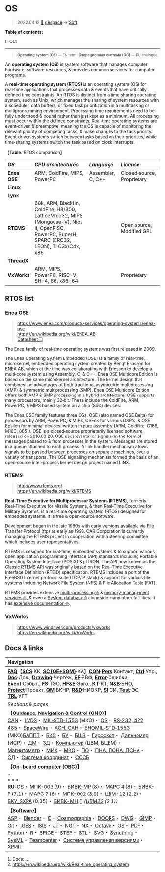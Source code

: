 # OS
> 2022.04.12 [🚀](../index/index.md) [despace](index.md) → [Soft](soft.md)

**Table of contents:**

[TOC]

---

> <small>**Operating system (OS)** — EN term. **Операционная система (ОС)** — RU analogue.</small>

An **operating system (OS)** is system software that manages computer hardware, software resources, & provides common services for computer programs.

A **real‑time operating system (RTOS)** is an operating system (OS) for real‑time applications that processes data & events that have critically defined time constraints. An RTOS is distinct from a time sharing operating system, such as Unix, which manages the sharing of system resources with a scheduler, data buffers, or fixed task prioritization in a multitasking or multiprogramming environment. Processing time requirements need to be fully understood & bound rather than just kept as a minimum. All processing must occur within the defined constraints. Real‑time operating systems are event‑driven & preemptive, meaning the OS is capable of monitoring the relevant priority of competing tasks, & make changes to the task priority. Event‑driven systems switch between tasks based on their priorities, while time‑sharing systems switch the task based on clock interrupts.

【**Table.** RTOS comparison】

|*OS*|*CPU architectures*|*Language*|*License*|
|:-|:-|:-|:-|
|**Enea OSE**|ARM, ColdFire, MIPS, PowerPC|Assembler, C, C++|Closed‑source, Proprietary|
|**Linux**| | | |
|**Lynx**| | | |
|**RTEMS**|68k, ARM, Blackfin, ColdFire, H8/300, LatticeMico32, MIPS (Mongoose-V), Nios II, OpenRISC, PowerPC, SuperH, SPARC (ERC32, LEON), TI C3x/C4x, x86| |Open source, Modified GPL|
|**ThreadX**| | | |
|**VxWorks**|ARM, MIPS, PowerPC, RISC-V, SH-4, 86, x86-64| |Proprietary|



<p style="page-break-after:always"> </p>

## RTOS list

### Enea OSE

> <https://www.enea.com/products-services/operating-systems/enea-ose>  
> <https://en.wikipedia.org/wiki/ENEA_AB>  
> [Datasheet ❐](f/soft/enea_nfv_access_datasheet.pdf)

The Enea family of real‑time operating systems was first released in 2009.

The Enea Operating System Embedded (OSE) is a family of real‑time, microkernel, embedded operating system created by Bengt Eliasson for ENEA AB, which at the time was collaborating with Ericsson to develop a multi‑core system using Assembly, C, & C++. Enea OSE Multicore Edition is based on the same microkernel architecture. The kernel design that combines the advantages of both traditional asymmetric multiprocessing (AMP) & symmetric multiprocessing (SMP). Enea OSE Multicore Edition offers both AMP & SMP processing in a hybrid architecture. OSE supports many processors, mainly 32‑bit. These include the ColdFire, ARM, PowerPC, & MIPS based system on a chip (SoC) devices.

The Enea OSE family features three OSs: OSE (also named OSE Delta) for processors by ARM, PowerPC, & MIPS, OSEck for various DSP's, & OSE Epsilon for minimal devices, written in pure assembly (ARM, ColdFire, C166, M16C, 8051). OSE is a closed‑source proprietarily licensed software released on 2018.03.20. OSE uses events (or signals) in the form of messages passed to & from processes in the system. Messages are stored in a queue attached to each process. A link handler mechanism allows signals to be passed between processes on separate machines, over a variety of transports. The OSE signalling mechanism formed the basis of an open‑source inter‑process kernel design project named LINX.



### RTEMS

> <http://www.rtems.org/>  
> <https://en.wikipedia.org/wiki/RTEMS>

**Real‑Time Executive for Multiprocessor Systems (RTEMS)**, formerly Real‑Time Executive for Missile Systems, & then Real‑Time Executive for Military Systems, is a real‑time operating system (RTOS) designed for embedded systems. It is free & open‑source software.

Development began in the late 1980s with early versions available via File Transfer Protocol (ftp) as early as 1993. OAR Corporation is currently managing the RTEMS project in cooperation with a steering committee which includes user representatives.

RTEMS is designed for real‑time, embedded systems & to support various open application programming interface (API) standards including Portable Operating System Interface (POSIX) & µITRON. The API now known as the Classic RTEMS API was originally based on the Real‑Time Executive Interface Definition (RTEID) specification. RTEMS includes a port of the FreeBSD Internet protocol suite (TCP/IP stack) & support for various file systems including Network File System (NFS) & File Allocation Table (FAT).

RTEMS provides extensive [multi-processing ⎆](https://docs.rtems.org/branches/master/c-user/multiprocessing.html) & [memory-management services ⎆](https://docs.rtems.org/branches/master/posix-users/memory_managment.html), & even a [System‑database ⎆](https://docs.rtems.org/branches/master/posix-users/system_database.html) alongside many other facilities. It has [extensive documentation ⎆](https://docs.rtems.org/).




### VxWorks

> <https://www.windriver.com/products/vxworks>  
> <https://en.wikipedia.org/wiki/VxWorks>



<p style="page-break-after:always"> </p>

## Docs & links
|Navigation|
|:--|
|**[FAQ](faq.md)**【**[SCS](scs.md)**·КК, **[SC (OE+SGM)](sc.md)**·КА】**[CON](contact.md)·[Pers](person.md)**·Контакт, **[Ctrl](control.md)**·Упр., **[Doc](doc.md)**·Док., **[Drawing](drawing.md)**·Чертёж, **[EF](ef.md)**·ВВФ, **[Error](error.md)**·Ошибки, **[Event](event.md)**·Событ., **[FS](fs.md)**·ТЭО, **[HF&E](hfe.md)**·Эрго., **[KT](kt.md)**·КТ, **[N&B](nnb.md)**·БНО, **[Project](project.md)**·Проект, **[QM](qm.md)**·БКНР, **[R&D](rnd.md)**·НИОКР, **[SI](si.md)**·СИ, **[Test](test.md)**·ЭО, **[TRL](trl.md)**·УГТ|
|*Sections & pages*|
|**【[Guidance, Navigation & Control (GNC)](gnc.md)】**<br> [CAN](can.md)・ [LVDS](lvds.md)・ [MIL‑STD‑1553](mil_std_1553.md) (МКО)・ [OS](os.md)・ [RS‑232, 422, 485](rs_xxx.md)・ [SpaceWire](spacewire.md)・ [АСН, САН](ans.md)・ [БНО](nnb.md)[MIL‑STD‑1553](mil_std_1553.md) (МКО)[БАППТ](eas.md)・ [БКС](cable.md)・ [БУ](eas.md)・ [БШВ](time.md)・ [Гироскоп](iu.md)・ [Дальномер](doppler.md) (ИСР)・ [ДМ](iu.md)・ [ЗД](sensor.md)・ [Компьютер](obc.md) (ЦВМ, БЦВМ)・ [Магнитометр](sensor.md)・ [МИХ](mic.md)・ [МКО](mil_std_1553.md)・ [ПО](soft.md)・ [ПНА, ПОНА, ПСНА](devd.md)・ [СД](sensor.md)・ [Система координат](coord_sys.md)・ [СОСБ](devd.md)|
|**【[On-board computer (OBC)](obc.md)】**<br> … <br>• • •<br> **RU:** [OS](os.md)・ [МПК-003](obc_lst.md) (9)・ [БИВК-МР](obc_lst.md) (8)・ [МАРС 4](obc_lst.md) (8)・ [БИВК-Р](obc_lst.md) (7.1)・ [МАРС 7](obc_lst.md) (6)・ [МПК-002](obc_lst.md) (3.9)・ [ЦВМ-12](obc_lst.md) (2.2)・ [БКУ_SXPA](obc_lst.md) (0.35)・ [БИВК-МН](бивк‑мн.md) () *([ЦВМ22](obc_lst.md) (2.1))*|
|**【[Software](soft.md)】**<br> [ASP](asp.md)・ [Blender](blender.md)・ [C](plang.md)・ [Cosmographia](cosmographia.md)・ [DOORS](doors.md)・ [DWG](cad_f.md)・ [GIMP](gimp.md)・ [Git](git.md)・ [IGES](cad_f.md)・ [ISIS](isis.md)・ [JT](cad_f.md)・ [NGT](neogeography_toolkit.md)・ [NX](nx.md)・ [Octave](gnu_octave.md)・ [OS](os.md)・ [PDF](pdf.md)・ [Python](plang.md)・ [R](plang.md)・ [SPICE](spice.md)・ [STEP](cad_f.md)・ [STL](stk.md)・ [SVG](cad_f.md)・ [Syncthing](syncthing.md)・ [SysML](sysml.md)・ [Teamcenter](teamcenter.md)・ [Система управления версиями](vcs.md)・ [ХРИП](adra.md)|

   1. Docs: …
   1. <https://en.wikipedia.org/wiki/Real-time_operating_system>
